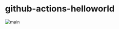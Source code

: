 # github-actions-helloworld

![main](https://github.com/kan01234/github-actions-helloworld/workflows/main/badge.svg)
  
 

